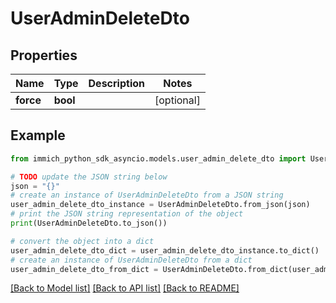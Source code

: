 # UserAdminDeleteDto


## Properties

Name | Type | Description | Notes
------------ | ------------- | ------------- | -------------
**force** | **bool** |  | [optional] 

## Example

```python
from immich_python_sdk_asyncio.models.user_admin_delete_dto import UserAdminDeleteDto

# TODO update the JSON string below
json = "{}"
# create an instance of UserAdminDeleteDto from a JSON string
user_admin_delete_dto_instance = UserAdminDeleteDto.from_json(json)
# print the JSON string representation of the object
print(UserAdminDeleteDto.to_json())

# convert the object into a dict
user_admin_delete_dto_dict = user_admin_delete_dto_instance.to_dict()
# create an instance of UserAdminDeleteDto from a dict
user_admin_delete_dto_from_dict = UserAdminDeleteDto.from_dict(user_admin_delete_dto_dict)
```
[[Back to Model list]](../README.md#documentation-for-models) [[Back to API list]](../README.md#documentation-for-api-endpoints) [[Back to README]](../README.md)


